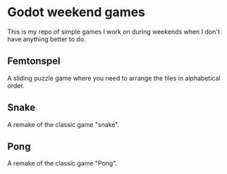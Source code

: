 # Godot weekend games
This is my repo of simple games I work on during weekends when I don't have anything better to do.

## Femtonspel
A sliding puzzle game where you need to arrange the tiles in alphabetical order.

## Snake
A remake of the classic game "snake".

## Pong
A remake of the classic game "Pong".
